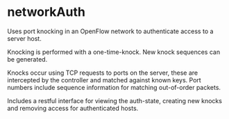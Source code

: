 # networkAuth
Uses port knocking in an OpenFlow network to authenticate access to a server host. 

Knocking is performed with a one-time-knock.
New knock sequences can be generated.

Knocks occur using TCP requests to ports on the server, these are intercepted by the controller and matched against known keys.
Port numbers include sequence information for matching out-of-order packets.

Includes a restful interface for viewing the auth-state, creating new knocks and removing access for authenticated hosts.

